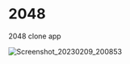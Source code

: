 # 2048
2048 clone app


![Screenshot_20230209_200853](https://user-images.githubusercontent.com/89692061/217851111-596e5065-5ffb-442b-a839-c63485a6449f.png)
